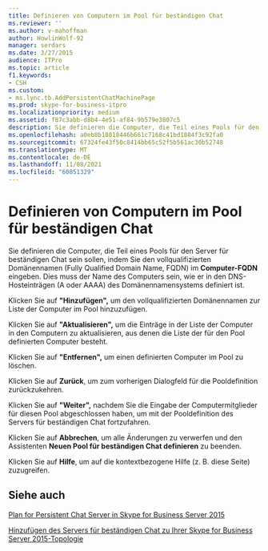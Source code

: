 ```yaml
---
title: Definieren von Computern im Pool für beständigen Chat
ms.reviewer: ''
ms.author: v-mahoffman
author: HowlinWolf-92
manager: serdars
ms.date: 3/27/2015
audience: ITPro
ms.topic: article
f1.keywords:
- CSH
ms.custom:
- ms.lync.tb.AddPersistentChatMachinePage
ms.prod: skype-for-business-itpro
ms.localizationpriority: medium
ms.assetid: f87c3abb-d8b4-4e51-af84-9b579e3807c5
description: Sie definieren die Computer, die Teil eines Pools für den Server für beständigen Chat sein sollen, indem Sie den vollqualifizierten Domänennamen (Fully Qualified Domain Name, FQDN) im Computer-FQDN eingeben. Dies muss der Name des Computers sein, wie er in den DNS-Hosteinträgen (A oder AAAA) des Domänennamensystems definiert ist.
ms.openlocfilehash: a0eb8b18818446b661c7168c41bd1884f3c92fa0
ms.sourcegitcommit: 67324fe43f50c8414bb65c52f5b561ac30b52748
ms.translationtype: MT
ms.contentlocale: de-DE
ms.lasthandoff: 11/08/2021
ms.locfileid: "60851329"
---
```

# <a name="define-computers-in-persistent-chat-pool"></a>Definieren von Computern im Pool für beständigen Chat
 
Sie definieren die Computer, die Teil eines Pools für den Server für beständigen Chat sein sollen, indem Sie den vollqualifizierten Domänennamen (Fully Qualified Domain Name, FQDN) im **Computer-FQDN** eingeben. Dies muss der Name des Computers sein, wie er in den DNS-Hosteinträgen (A oder AAAA) des Domänennamensystems definiert ist.
  
Klicken Sie auf **"Hinzufügen",** um den vollqualifizierten Domänennamen zur Liste der Computer im Pool hinzuzufügen.
  
Klicken Sie auf **"Aktualisieren",** um die Einträge in der Liste der Computer in den Computern zu aktualisieren, aus denen die Liste der für den Pool definierten Computer besteht.
  
Klicken Sie auf **"Entfernen",** um einen definierten Computer im Pool zu löschen.
  
Klicken Sie auf **Zurück**, um zum vorherigen Dialogfeld für die Pooldefinition zurückzukehren.
  
Klicken Sie auf **"Weiter",** nachdem Sie die Eingabe der Computermitglieder für diesen Pool abgeschlossen haben, um mit der Pooldefinition des Servers für beständigen Chat fortzufahren.
  
Klicken Sie auf **Abbrechen**, um alle Änderungen zu verwerfen und den Assistenten **Neuen Pool für beständigen Chat definieren** zu beenden.
  
Klicken Sie auf **Hilfe**, um auf die kontextbezogene Hilfe (z. B. diese Seite) zuzugreifen.
  
## <a name="see-also"></a>Siehe auch

[Plan for Persistent Chat Server in Skype for Business Server 2015](../../plan-your-deployment/persistent-chat-server/persistent-chat-server.md)
  
[Hinzufügen des Servers für beständigen Chat zu Ihrer Skype for Business Server 2015-Topologie](../../deploy/deploy-persistent-chat-server/add-persistent-chat-server.md)
